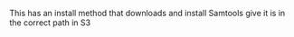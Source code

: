 This has an install method that downloads and install Samtools give it is in the correct path in S3

